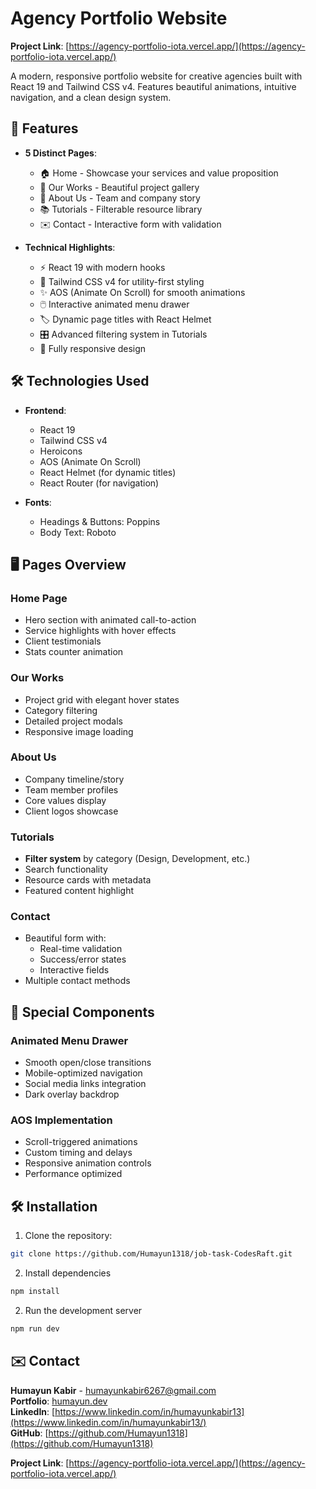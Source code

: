 # Agency Portfolio Website

**Project Link**: [https://agency-portfolio-iota.vercel.app/](https://agency-portfolio-iota.vercel.app/)

A modern, responsive portfolio website for creative agencies built with React 19 and Tailwind CSS v4. Features beautiful animations, intuitive navigation, and a clean design system.

## 🚀 Features

- **5 Distinct Pages**:
  - 🏠 Home - Showcase your services and value proposition
  - 🎨 Our Works - Beautiful project gallery
  - 👥 About Us - Team and company story
  - 📚 Tutorials - Filterable resource library
  - ✉️ Contact - Interactive form with validation

- **Technical Highlights**:
  - ⚡ React 19 with modern hooks
  - 🎨 Tailwind CSS v4 for utility-first styling
  - ✨ AOS (Animate On Scroll) for smooth animations
  - 🖱️ Interactive animated menu drawer
  - 🏷️ Dynamic page titles with React Helmet
  - 🎛️ Advanced filtering system in Tutorials
  - 📱 Fully responsive design

## 🛠️ Technologies Used

- **Frontend**:
  - React 19
  - Tailwind CSS v4
  - Heroicons
  - AOS (Animate On Scroll)
  - React Helmet (for dynamic titles)
  - React Router (for navigation)

- **Fonts**:
  - Headings & Buttons: Poppins
  - Body Text: Roboto

## 🖥️ Pages Overview

### Home Page
- Hero section with animated call-to-action
- Service highlights with hover effects
- Client testimonials
- Stats counter animation

### Our Works
- Project grid with elegant hover states
- Category filtering
- Detailed project modals
- Responsive image loading

### About Us
- Company timeline/story
- Team member profiles
- Core values display
- Client logos showcase

### Tutorials
- **Filter system** by category (Design, Development, etc.)
- Search functionality
- Resource cards with metadata
- Featured content highlight

### Contact
- Beautiful form with:
  - Real-time validation
  - Success/error states
  - Interactive fields
- Multiple contact methods

## 🧩 Special Components

### Animated Menu Drawer
- Smooth open/close transitions
- Mobile-optimized navigation
- Social media links integration
- Dark overlay backdrop

### AOS Implementation
- Scroll-triggered animations
- Custom timing and delays
- Responsive animation controls
- Performance optimized

## 🛠️ Installation

1. Clone the repository:
```bash
git clone https://github.com/Humayun1318/job-task-CodesRaft.git

```
2. Install dependencies
```bash
npm install

```
2. Run the development server
```bash
npm run dev

```

## ✉️ Contact

**Humayun Kabir** - humayunkabir6267@gmail.com  
**Portfolio**: [humayun.dev](https://humayun-vert.vercel.app/)  
**LinkedIn**: [https://www.linkedin.com/in/humayunkabir13](https://www.linkedin.com/in/humayunkabir13/)  
**GitHub**: [https://github.com/Humayun1318](https://github.com/Humayun1318)  

**Project Link**: [https://agency-portfolio-iota.vercel.app/](https://agency-portfolio-iota.vercel.app/)
